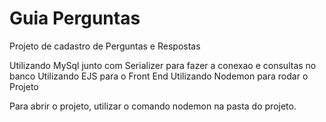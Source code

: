 # Guia Perguntas

Projeto de cadastro de Perguntas e Respostas

Utilizando MySql junto com Serializer para fazer a conexao e consultas no banco
Utilizando EJS para o Front End
Utilizando Nodemon para rodar o Projeto

Para abrir o projeto, utilizar o comando nodemon na pasta do projeto.

